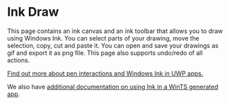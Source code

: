 ﻿# Ink Draw

This page contains an ink canvas and an ink toolbar that allows you to draw using Windows Ink. You can select parts of your drawing, move the selection, copy, cut and paste it. You can open and save your drawings as gif and export it as png file. This page also supports undo/redo of all actions.

[Find out more about pen interactions and Windows Ink in UWP apps.](https://docs.microsoft.com//windows/uwp/design/input/pen-and-stylus-interactions)

We also have [additional documentation on using Ink in a WinTS generated app](./ink.md).
